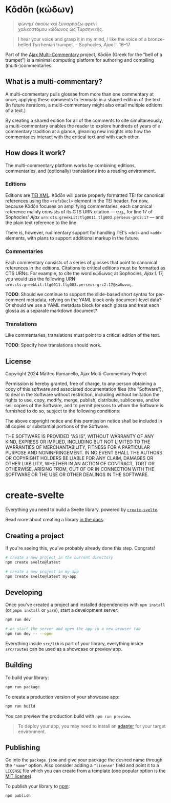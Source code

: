 # Kōdōn (κώδων)

> φώνημ᾽ ἀκούω καὶ ξυναρπάζω φρενὶ  
> χαλκοστόμου κώδωνος ὡς Τυρσηνικῆς.

> I hear your voice and grasp it in my mind, / like the voice of a bronze-belled Tyrrhenian trumpet. – Sophocles, _Ajax_ ll. 16–17

Part of the [Ajax Multi-Commentary](https://github.com/AjaxMultiCommentary/) project, Kōdōn (Greek for the "bell of a trumpet") is a minimal computing platform for authoring and compiling (multi-)commentaries.

## What is a multi-commentary?

A multi-commentary pulls glossae from more than one commentary at once, applying these comments to lemmata in a shared edition of the text. (In future iterations, a multi-commentary might also entail multiple editions of a text.)

By creating a shared edition for all of the comments to cite simultaneously, a multi-commentary enables the reader to explore hundreds of years of a commentary tradition at a glance, gleaning new insights into how the commentaries interact with the critical text and with each other.

## How does it work?

The multi-commentary platform works by combining editions, commentaries, and (optionally) translations into a reading environment.

### Editions

Editions are [TEI XML](https://tei-c.org). Kōdōn will parse properly formatted TEI for canonical references using the `<refsDecl>` element in the TEI header. For now, because Kōdōn focuses on amplifying commentaries, each canonical reference mainly consists of its CTS URN citation — e.g., for line 17 of Sophocles' _Ajax_ `urn:cts:greekLit:tlg0011.tlg003.perseus-grc2:17` — and the plain text reference to the line.

There is, however, rudimentary support for handling TEI's `<del>` and `<add>` elements, with plans to support additional markup in the future.

### Commentaries

Each commentary consists of a series of glosses that point to canonical references in the editions. Citations to critical editions must be formatted as CTS URNs. For example, to cite the word κώδωνος at Sophocles, _Ajax_ l. 17, you would use the following URN: `urn:cts:greekLit:tlg0011.tlg003.perseus-grc2:17@κώδωνος`.

**TODO**: Should we continue to support the slide-based short syntax for per-comment metadata, relying on the YAML block only document-level data? Or should we use a YAML metadata block for each glossa and treat each glossa as a separate markdown document?

### Translations

Like commentaries, translations must point to a critical edition of the text.

**TODO**: Specify how translations should work.

## License

Copyright 2024 Matteo Romanello, Ajax Multi-Commentary Project

Permission is hereby granted, free of charge, to any person obtaining a copy
of this software and associated documentation files (the “Software”), to deal
in the Software without restriction, including without limitation the rights to
use, copy, modify, merge, publish, distribute, sublicense, and/or sell copies of
the Software, and to permit persons to whom the Software is furnished to do so,
subject to the following conditions:

The above copyright notice and this permission notice shall be included in all
copies or substantial portions of the Software.

THE SOFTWARE IS PROVIDED “AS IS”, WITHOUT WARRANTY OF ANY KIND, EXPRESS OR
IMPLIED, INCLUDING BUT NOT LIMITED TO THE WARRANTIES OF MERCHANTABILITY, FITNESS
FOR A PARTICULAR PURPOSE AND NONINFRINGEMENT. IN NO EVENT SHALL THE AUTHORS
OR COPYRIGHT HOLDERS BE LIABLE FOR ANY CLAIM, DAMAGES OR OTHER LIABILITY,
WHETHER IN AN ACTION OF CONTRACT, TORT OR OTHERWISE, ARISING FROM, OUT OF OR IN
CONNECTION WITH THE SOFTWARE OR THE USE OR OTHER DEALINGS IN THE SOFTWARE.

# create-svelte

Everything you need to build a Svelte library, powered by [`create-svelte`](https://github.com/sveltejs/kit/tree/main/packages/create-svelte).

Read more about creating a library [in the docs](https://kit.svelte.dev/docs/packaging).

## Creating a project

If you're seeing this, you've probably already done this step. Congrats!

```bash
# create a new project in the current directory
npm create svelte@latest

# create a new project in my-app
npm create svelte@latest my-app
```

## Developing

Once you've created a project and installed dependencies with `npm install` (or `pnpm install` or `yarn`), start a development server:

```bash
npm run dev

# or start the server and open the app in a new browser tab
npm run dev -- --open
```

Everything inside `src/lib` is part of your library, everything inside `src/routes` can be used as a showcase or preview app.

## Building

To build your library:

```bash
npm run package
```

To create a production version of your showcase app:

```bash
npm run build
```

You can preview the production build with `npm run preview`.

> To deploy your app, you may need to install an [adapter](https://kit.svelte.dev/docs/adapters) for your target environment.

## Publishing

Go into the `package.json` and give your package the desired name through the `"name"` option. Also consider adding a `"license"` field and point it to a `LICENSE` file which you can create from a template (one popular option is the [MIT license](https://opensource.org/license/mit/)).

To publish your library to [npm](https://www.npmjs.com):

```bash
npm publish
```
